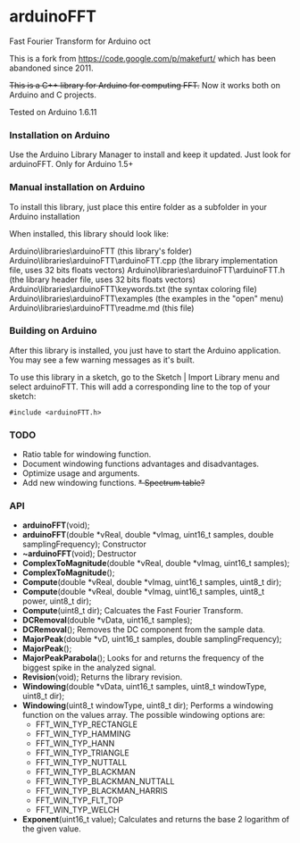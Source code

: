 arduinoFFT
==========

Fast Fourier Transform for Arduino oct

This is a fork from https://code.google.com/p/makefurt/ which has been abandoned since 2011.

<del>This is a C++ library for Arduino for computing FFT.</del> Now it works both on Arduino and C projects.

Tested on Arduino 1.6.11

### Installation on Arduino

Use the Arduino Library Manager to install and keep it updated. Just look for arduinoFFT. Only for Arduino 1.5+

### Manual installation on Arduino

To install this library, just place this entire folder as a subfolder in your Arduino installation

When installed, this library should look like:

Arduino\libraries\arduinoFTT              			(this library's folder)
Arduino\libraries\arduinoFTT\arduinoFTT.cpp 			(the library implementation file, uses 32 bits floats vectors)
Arduino\libraries\arduinoFTT\arduinoFTT.h   			(the library header file, uses 32 bits floats vectors)
Arduino\libraries\arduinoFTT\keywords.txt 			(the syntax coloring file)
Arduino\libraries\arduinoFTT\examples     			(the examples in the "open" menu)
Arduino\libraries\arduinoFTT\readme.md   			(this file)

### Building on Arduino

After this library is installed, you just have to start the Arduino application.
You may see a few warning messages as it's built.

To use this library in a sketch, go to the Sketch | Import Library menu and
select arduinoFTT.  This will add a corresponding line to the top of your sketch:

`#include <arduinoFTT.h>`

### TODO
* Ratio table for windowing function.
* Document windowing functions advantages and disadvantages.
* Optimize usage and arguments.
* Add new windowing functions.
<del>* Spectrum table? </del>

### API

* **arduinoFFT**(void);
* **arduinoFFT**(double *vReal, double *vImag, uint16_t samples, double samplingFrequency);
Constructor
* **~arduinoFFT**(void);
Destructor
* **ComplexToMagnitude**(double *vReal, double *vImag, uint16_t samples);
* **ComplexToMagnitude**();
* **Compute**(double *vReal, double *vImag, uint16_t samples, uint8_t dir);
* **Compute**(double *vReal, double *vImag, uint16_t samples, uint8_t power, uint8_t dir);
* **Compute**(uint8_t dir);
Calcuates the Fast Fourier Transform.
* **DCRemoval**(double *vData, uint16_t samples);
* **DCRemoval**();
Removes the DC component from the sample data.
* **MajorPeak**(double *vD, uint16_t samples, double samplingFrequency);
* **MajorPeak**();
* **MajorPeakParabola**();
Looks for and returns the frequency of the biggest spike in the analyzed signal.
* **Revision**(void);
Returns the library revision.
* **Windowing**(double *vData, uint16_t samples, uint8_t windowType, uint8_t dir);
* **Windowing**(uint8_t windowType, uint8_t dir);
Performs a windowing function on the values array. The possible windowing options are:
    * FFT_WIN_TYP_RECTANGLE
    * FFT_WIN_TYP_HAMMING
    * FFT_WIN_TYP_HANN
    * FFT_WIN_TYP_TRIANGLE
    * FFT_WIN_TYP_NUTTALL
    * FFT_WIN_TYP_BLACKMAN
    * FFT_WIN_TYP_BLACKMAN_NUTTALL
    * FFT_WIN_TYP_BLACKMAN_HARRIS
    * FFT_WIN_TYP_FLT_TOP
    * FFT_WIN_TYP_WELCH
* **Exponent**(uint16_t value);
Calculates and returns the base 2 logarithm of the given value.
